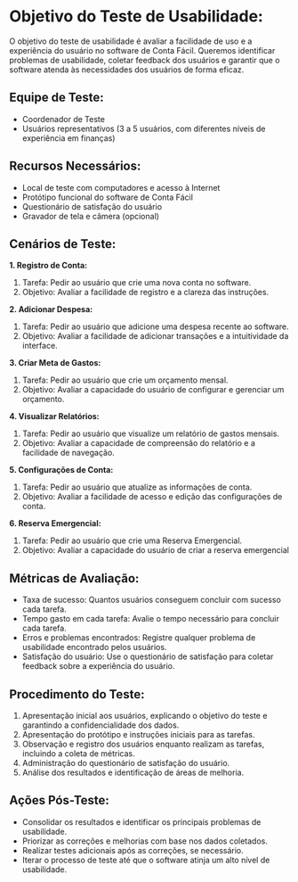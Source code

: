 

# **Objetivo do Teste de Usabilidade:** 

O objetivo do teste de usabilidade é avaliar a facilidade de uso e a experiência do usuário no software de Conta Fácil. Queremos identificar problemas de usabilidade, coletar feedback dos usuários e garantir que o software atenda às necessidades dos usuários de forma eficaz.

## **Equipe de Teste:**

- Coordenador de Teste
- Usuários representativos (3 a 5 usuários, com diferentes níveis de experiência em finanças)

## **Recursos Necessários:**

- Local de teste com computadores e acesso à Internet
- Protótipo funcional do software de Conta Fácil
- Questionário de satisfação do usuário
- Gravador de tela e câmera (opcional)

## **Cenários de Teste:**

**1. Registro de Conta:**
   1. Tarefa: Pedir ao usuário que crie uma nova conta no software.
   2. Objetivo: Avaliar a facilidade de registro e a clareza das instruções.
      
**2. Adicionar Despesa:**
   1. Tarefa: Pedir ao usuário que adicione uma despesa recente ao software.
   2. Objetivo: Avaliar a facilidade de adicionar transações e a intuitividade da interface.
      
**3. Criar Meta de Gastos:**
   1. Tarefa: Pedir ao usuário que crie um orçamento mensal.
   2. Objetivo: Avaliar a capacidade do usuário de configurar e gerenciar um orçamento.
      
**4. Visualizar Relatórios:**
   1. Tarefa: Pedir ao usuário que visualize um relatório de gastos mensais.
   2. Objetivo: Avaliar a capacidade de compreensão do relatório e a facilidade de navegação.
      
**5. Configurações de Conta:**
   1. Tarefa: Pedir ao usuário que atualize as informações de conta.
   2. Objetivo: Avaliar a facilidade de acesso e edição das configurações de conta.
      
**6. Reserva Emergencial:**
   1. Tarefa: Pedir ao usuário que crie uma Reserva Emergencial.
   2. Objetivo: Avaliar a capacidade do usuário de criar a reserva emergencial

## **Métricas de Avaliação:**

- Taxa de sucesso: Quantos usuários conseguem concluir com sucesso cada tarefa.
- Tempo gasto em cada tarefa: Avalie o tempo necessário para concluir cada tarefa.
- Erros e problemas encontrados: Registre qualquer problema de usabilidade encontrado pelos usuários.
- Satisfação do usuário: Use o questionário de satisfação para coletar feedback sobre a experiência do usuário.

## **Procedimento do Teste:**

1. Apresentação inicial aos usuários, explicando o objetivo do teste e garantindo a confidencialidade dos dados.
2. Apresentação do protótipo e instruções iniciais para as tarefas.
3. Observação e registro dos usuários enquanto realizam as tarefas, incluindo a coleta de métricas.
4. Administração do questionário de satisfação do usuário.
5. Análise dos resultados e identificação de áreas de melhoria.

## **Ações Pós-Teste:**

- Consolidar os resultados e identificar os principais problemas de usabilidade.
- Priorizar as correções e melhorias com base nos dados coletados.
- Realizar testes adicionais após as correções, se necessário.
- Iterar o processo de teste até que o software atinja um alto nível de usabilidade.
